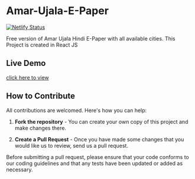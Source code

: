 # Amar-Ujala-E-Paper
[![Netlify Status](https://api.netlify.com/api/v1/badges/0d9acad7-160f-4d9a-8b61-d01c4ae25f4a/deploy-status)](https://app.netlify.com/sites/epaper-amar-ujala-hindi-reactjs/deploys)

Free version of Amar Ujala Hindi E-Paper with all available cities. This Project is created in React JS

## Live Demo

[click here to view](https://epaper-amar-ujala-hindi-reactjs.netlify.app/)

## How to Contribute

All contributions are welcomed. Here's how you can help:

1. **Fork the repository** - You can create your own copy of this project and make changes there.

2. **Create a Pull Request** - Once you have made some changes that you would like us to review, send us a pull request.

Before submitting a pull request, please ensure that your code conforms to our coding guidelines and that any tests have been updated or added as necessary.

<!-- readme: contributors -start -->
<!-- readme: contributors -end -->

